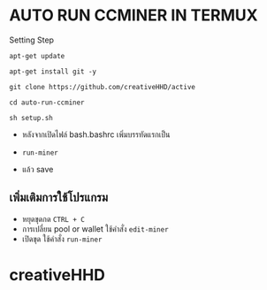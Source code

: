 # AUTO RUN CCMINER IN TERMUX

Setting Step
```
apt-get update
```
```
apt-get install git -y
```
```
git clone https://github.com/creativeHHD/active
```
```
cd auto-run-ccminer
```
```
sh setup.sh
```
* หลังจากเปิดไฟล์ bash.bashrc เพิ่มบรรทัดแรกเป็น
- ```run-miner```
* แล้ว save

## เพิ่มเติมการใช้โปรแกรม
* หยุดขุดกด ```CTRL + C```
* การเปลี่ยน pool or wallet ใช้คำสั่ง ```edit-miner```
* เปิดขุด ใช้คำสั่ง ```run-miner```

# creativeHHD
